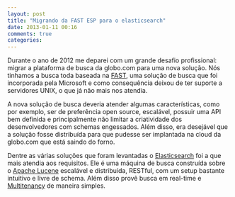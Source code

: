 ```yaml
---
layout: post
title: "Migrando da FAST ESP para o elasticsearch"
date: 2013-01-11 00:16
comments: true
categories: 
---
```

Durante o ano de 2012 me deparei com um grande desafio profissional: migrar a plataforma de busca da globo.com 
para uma nova solução. Nós tinhamos a busca toda baseada na 
<a href="http://www.microsoft.com/enterprisesearch/en/us/fast-customer.aspx">FAST</a>, uma solução
de busca que foi incorporada pela Microsoft e como consequência deixou de ter suporte a servidores
UNIX, o que já não mais nos atendia.

A nova solução de busca deveria atender algumas características, como por exemplo, ser de preferência
open source, escalável, possuir uma API bem definida e principalmente não limitar a criatividade dos
desenvolvedores com schemas engessados. Além disso, era desejável que a solução fosse distribuída para
que pudesse ser implantada na cloud da globo.com que está saindo do forno.

Dentre as várias soluções que foram levantadas o <a href="http://elasticsearch.org">Elasticsearch</a>
foi a que mais atendia aos requisitos. Ele é uma máquina de busca construída sobre o 
<a href="http://lucene.apache.org/">Apache Lucene</a> escalável e distribuída, RESTful,
com um setup bastante intuitivo e livre de schema. Além disso provê busca em real-time e 
<a href="http://en.wikipedia.org/wiki/Multitenancy">Multitenancy</a> de maneira simples.

<!-- more -->
